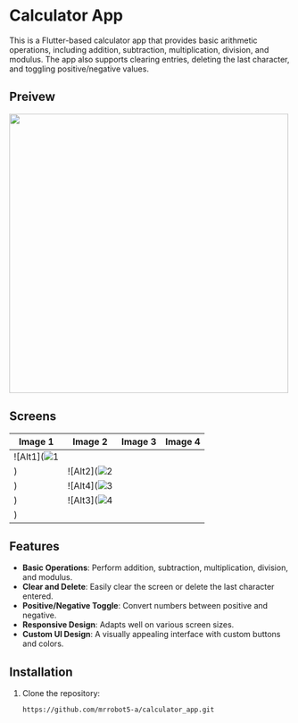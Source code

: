# Calculator App

This is a Flutter-based calculator app that provides basic arithmetic operations, including addition, subtraction, multiplication, division, and modulus. The app also supports clearing entries, deleting the last character, and toggling positive/negative values.

## Preivew

<img src="https://github.com/user-attachments/assets/3674f098-9e57-4410-b4ed-be6f15d623f2" width="500" height="500">

## Screens
| Image 1       | Image 2       | Image 3       | Image 4       |
|---------------|---------------|---------------|---------------|
| ![Alt1](![1](https://github.com/user-attachments/assets/f14fa206-7a1b-4fa4-a419-4a13991399fb)
) | ![Alt2](![2](https://github.com/user-attachments/assets/81ba0fd6-b6f9-4751-952a-c2473c2ec7ff)
) | ![Alt4](![3](https://github.com/user-attachments/assets/6c93ba24-65b3-4151-b2c6-3cc42ceabd4c)
) | ![Alt3](![4](https://github.com/user-attachments/assets/7310419b-e17f-44b3-b4a5-3441de60f2c5)
) |


## Features

- **Basic Operations**: Perform addition, subtraction, multiplication, division, and modulus.
- **Clear and Delete**: Easily clear the screen or delete the last character entered.
- **Positive/Negative Toggle**: Convert numbers between positive and negative.
- **Responsive Design**: Adapts well on various screen sizes.
- **Custom UI Design**: A visually appealing interface with custom buttons and colors.

## Installation

1. Clone the repository:
   ```bash
   https://github.com/mrrobot5-a/calculator_app.git
